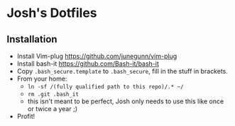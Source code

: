# Josh's Dotfiles

## Installation

* Install Vim-plug https://github.com/junegunn/vim-plug
* Install bash-it https://github.com/Bash-it/bash-it
* Copy `.bash_secure.template` to `.bash_secure`, fill in the stuff in
  brackets.
* From your home:
    * `ln -sf /(fully qualified path to this repo)/.* ~/`
    * `rm .git .bash_it`
    * this isn't meant to be perfect, Josh only needs to use this like once or twice a year ;)
* Profit!
